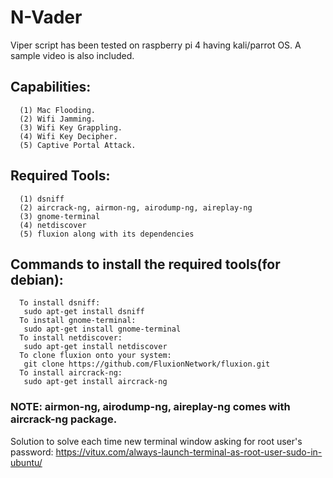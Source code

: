 # N-Vader
 Viper script has been tested on raspberry pi 4 having kali/parrot OS. A sample video is also included.
 ## Capabilities:
      (1) Mac Flooding.
      (2) Wifi Jamming.
      (3) Wifi Key Grappling.
      (4) Wifi Key Decipher.
      (5) Captive Portal Attack.
 ## Required Tools:
      (1) dsniff
      (2) aircrack-ng, airmon-ng, airodump-ng, aireplay-ng
      (3) gnome-terminal
      (4) netdiscover
      (5) fluxion along with its dependencies
 ## Commands to install the required tools(for debian):
      To install dsniff:
       sudo apt-get install dsniff
      To install gnome-terminal:
       sudo apt-get install gnome-terminal
      To install netdiscover:
       sudo apt-get install netdiscover
      To clone fluxion onto your system:
       git clone https://github.com/FluxionNetwork/fluxion.git
      To install aircrack-ng:
       sudo apt-get install aircrack-ng
   ### NOTE: airmon-ng, airodump-ng, aireplay-ng comes with aircrack-ng package.
   Solution to solve each time new terminal window asking for root user's password:
   https://vitux.com/always-launch-terminal-as-root-user-sudo-in-ubuntu/

